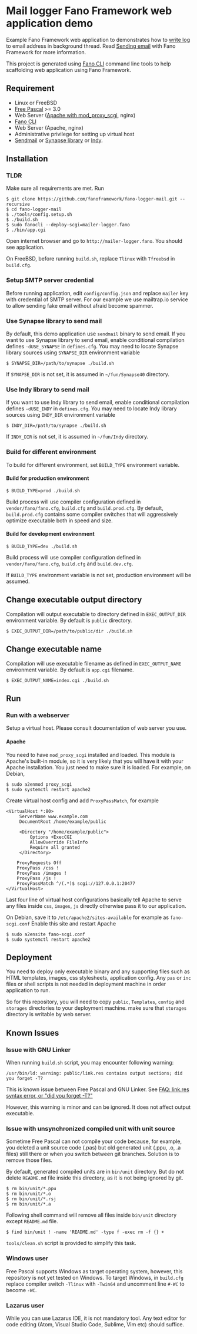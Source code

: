 # Mail logger Fano Framework web application demo

Example Fano Framework web application to demonstrates how to [write log](https://fanoframework.github.io/utilities/using-loggers/) to email address in background thread. Read [Sending email](https://fanoframework.github.io/utilities/sending-email/) with Fano Framework for more information.

This project is generated using [Fano CLI](https://github.com/fanoframework/fano-cli)
command line tools to help scaffolding web application using Fano Framework.

## Requirement

- Linux or FreeBSD
- [Free Pascal](https://www.freepascal.org/) >= 3.0
- Web Server ([Apache with mod_proxy_scgi](https://httpd.apache.org/docs/current/mod/mod_proxy_scgi.html), nginx)
- [Fano CLI](https://github.com/fanoframework/fano-cli)
- Web Server (Apache, nginx)
- Administrative privilege for setting up virtual host
- [Sendmail](https://wiki.debian.org/sSMTP) or [Synapse library](http://synapse.ararat.cz/doku.php/download) or [Indy](https://www.indyproject.org/download/).

## Installation

### TLDR
Make sure all requirements are met. Run
```
$ git clone https://github.com/fanoframework/fano-logger-mail.git --recursive
$ cd fano-logger-mail
$ ./tools/config.setup.sh
$ ./build.sh
$ sudo fanocli --deploy-scgi=mailer-logger.fano
$ ./bin/app.cgi
```
Open internet browser and go to `http://mailer-logger.fano`. You should see application.

On FreeBSD, before running `build.sh`, replace `Tlinux` with `Tfreebsd` in `build.cfg`.

### Setup SMTP server credential
Before running application, edit `config/config.json` and replace `mailer` key with credential of SMTP server. For our example we use mailtrap.io service to allow sending fake email without afraid become spammer.

### Use Synapse library to send mail

By default, this demo application use `sendmail` binary to send email. If you want to use Synapse library to send email, enable conditional compilation defines `-dUSE_SYNAPSE` in `defines.cfg`.
You may need to locate Synapse library sources using `SYNAPSE_DIR` environment variable

```
$ SYNAPSE_DIR=/path/to/synapse ./build.sh
```
If `SYNAPSE_DIR` is not set, it is assumed in `~/fun/Synapse40` directory.

### Use Indy library to send mail

If you want to use Indy library to send email, enable conditional compilation defines `-dUSE_INDY` in `defines.cfg`.
You may need to locate Indy library sources using `INDY_DIR` environment variable

```
$ INDY_DIR=/path/to/synapse ./build.sh
```
If `INDY_DIR` is not set, it is assumed in `~/fun/Indy` directory.

### Build for different environment

To build for different environment, set `BUILD_TYPE` environment variable.

#### Build for production environment

    $ BUILD_TYPE=prod ./build.sh

Build process will use compiler configuration defined in `vendor/fano/fano.cfg`, `build.cfg` and `build.prod.cfg`. By default, `build.prod.cfg` contains some compiler switches that will aggressively optimize executable both in speed and size.

#### Build for development environment

    $ BUILD_TYPE=dev ./build.sh

Build process will use compiler configuration defined in `vendor/fano/fano.cfg`, `build.cfg` and `build.dev.cfg`.

If `BUILD_TYPE` environment variable is not set, production environment will be assumed.

## Change executable output directory

Compilation will output executable to directory defined in `EXEC_OUTPUT_DIR`
environment variable. By default is `public` directory.

    $ EXEC_OUTPUT_DIR=/path/to/public/dir ./build.sh

## Change executable name

Compilation will use executable filename as defined in `EXEC_OUTPUT_NAME`
environment variable. By default is `app.cgi` filename.

    $ EXEC_OUTPUT_NAME=index.cgi ./build.sh

## Run

### Run with a webserver

Setup a virtual host. Please consult documentation of web server you use.

#### Apache

You need to have `mod_proxy_scgi` installed and loaded. This module is Apache's built-in module, so it is very likely that you will have it with your Apache installation. You just need to make sure it is loaded. For example, on Debian,

```
$ sudo a2enmod proxy_scgi
$ sudo systemctl restart apache2
```

Create virtual host config and add `ProxyPassMatch`, for example

```
<VirtualHost *:80>
     ServerName www.example.com
     DocumentRoot /home/example/public

     <Directory "/home/example/public">
         Options +ExecCGI
         AllowOverride FileInfo
         Require all granted
     </Directory>

    ProxyRequests Off
    ProxyPass /css !
    ProxyPass /images !
    ProxyPass /js !
    ProxyPassMatch ^/(.*)$ scgi://127.0.0.1:20477
</VirtualHost>
```
Last four line of virtual host configurations basically tell Apache to serve any
files inside `css`, `images`, `js` directly otherwise pass it to our application.

On Debian, save it to `/etc/apache2/sites-available` for example as `fano-scgi.conf`
Enable this site and restart Apache

```
$ sudo a2ensite fano-scgi.conf
$ sudo systemctl restart apache2
```
## Deployment

You need to deploy only executable binary and any supporting files such as HTML templates, images, css stylesheets, application config.
Any `pas` or `inc` files or shell scripts is not needed in deployment machine in order application to run.

So for this repository, you will need to copy `public`, `Templates`, `config`
and `storages` directories to your deployment machine. make sure that
`storages` directory is writable by web server.

## Known Issues

### Issue with GNU Linker

When running `build.sh` script, you may encounter following warning:

```
/usr/bin/ld: warning: public/link.res contains output sections; did you forget -T?
```

This is known issue between Free Pascal and GNU Linker. See
[FAQ: link.res syntax error, or "did you forget -T?"](https://www.freepascal.org/faq.var#unix-ld219)

However, this warning is minor and can be ignored. It does not affect output executable.

### Issue with unsynchronized compiled unit with unit source

Sometime Free Pascal can not compile your code because, for example, you deleted a
unit source code (.pas) but old generated unit (.ppu, .o, .a files) still there
or when you switch between git branches. Solution is to remove those files.

By default, generated compiled units are in `bin/unit` directory.
But do not delete `README.md` file inside this directory, as it is not being ignored by git.

```
$ rm bin/unit/*.ppu
$ rm bin/unit/*.o
$ rm bin/unit/*.rsj
$ rm bin/unit/*.a
```

Following shell command will remove all files inside `bin/unit` directory except
`README.md` file.

    $ find bin/unit ! -name 'README.md' -type f -exec rm -f {} +

`tools/clean.sh` script is provided to simplify this task.

### Windows user

Free Pascal supports Windows as target operating system, however, this repository is not yet tested on Windows. To target Windows, in `build.cfg` replace
compiler switch `-Tlinux` with `-Twin64` and uncomment line `#-WC` to
become `-WC`.

### Lazarus user

While you can use Lazarus IDE, it is not mandatory tool. Any text editor for code editing (Atom, Visual Studio Code, Sublime, Vim etc) should suffice.